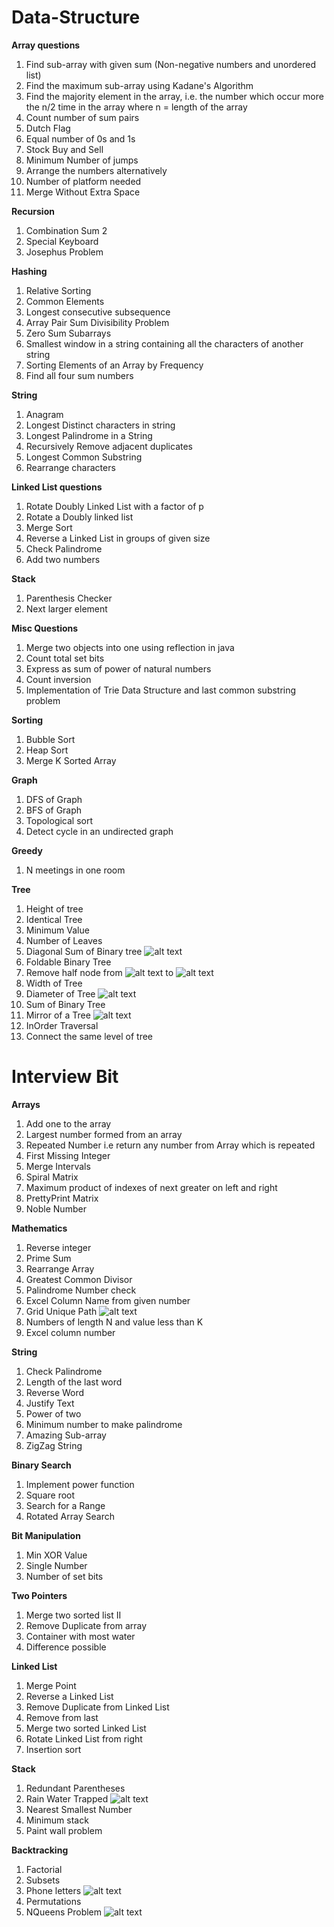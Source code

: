 # Data-Structure

**Array questions**
1. Find sub-array with given sum (Non-negative numbers and unordered list)
2. Find the maximum sub-array using Kadane's Algorithm
3. Find the majority element in the array, i.e. the number which occur more the n/2 time in the array where n = length of the array
4. Count number of sum pairs
5. Dutch Flag
6. Equal number of 0s and 1s
7. Stock Buy and Sell
8. Minimum Number of jumps
9. Arrange the numbers alternatively
10. Number of platform needed
11. Merge Without Extra Space

**Recursion**
1. Combination Sum 2
2. Special Keyboard
3. Josephus Problem

**Hashing**
1. Relative Sorting
2. Common Elements
3. Longest consecutive subsequence
4. Array Pair Sum Divisibility Problem
5. Zero Sum Subarrays
6. Smallest window in a string containing all the characters of another string
7. Sorting Elements of an Array by Frequency
8. Find all four sum numbers

**String**
1. Anagram
2. Longest Distinct characters in string
3. Longest Palindrome in a String
4. Recursively Remove adjacent duplicates
5. Longest Common Substring
6. Rearrange characters

**Linked List questions**
1. Rotate Doubly Linked List with a factor of p
2. Rotate a Doubly linked list
3. Merge Sort
4. Reverse a Linked List in groups of given size
5. Check Palindrome
6. Add two numbers

**Stack**
1. Parenthesis Checker
2. Next larger element

**Misc Questions**
1. Merge two objects into one using reflection in java
2. Count total set bits
3. Express as sum of power of natural numbers
4. Count inversion
5. Implementation of Trie Data Structure and last common substring problem

**Sorting**
1. Bubble Sort
2. Heap Sort
3. Merge K Sorted Array

**Graph**
1. DFS of Graph
2. BFS of Graph
3. Topological sort
4. Detect cycle in an undirected graph

**Greedy**
1. N meetings in one room

**Tree**
1. Height of tree
2. Identical Tree
3. Minimum Value
4. Number of Leaves
5. Diagonal Sum of Binary tree ![alt text](http://www.geeksforgeeks.org/wp-content/uploads/DiagonalSum-1024x938.jpg)
6. Foldable Binary Tree
7. Remove half node from ![alt text](https://www.cdn.geeksforgeeks.org/wp-content/uploads/maxMin.png) to ![alt text](https://contribute.geeksforgeeks.org/wp-content/uploads/halfnodes.png)
8. Width of Tree
9. Diameter of Tree ![alt text](https://contribute.geeksforgeeks.org/wp-content/uploads/diameter.jpg)
10. Sum of Binary Tree
11. Mirror of a Tree ![alt text](https://contribute.geeksforgeeks.org/wp-content/uploads/mirrortrees.jpg)
12. InOrder Traversal
13. Connect the same level of tree

# Interview Bit

**Arrays**
1. Add one to the array
2. Largest number formed from an array
3. Repeated Number i.e return any number from Array which is repeated
4. First Missing Integer
5. Merge Intervals
6. Spiral Matrix
7. Maximum product of indexes of next greater on left and right
8. PrettyPrint Matrix 
9. Noble Number

**Mathematics**
1. Reverse integer
2. Prime Sum
3. Rearrange Array
4. Greatest Common Divisor
5. Palindrome Number check
6. Excel Column Name from given number
7. Grid Unique Path ![alt text](http://i.imgur.com/3eaivQ5.png) 
8. Numbers of length N and value less than K
9. Excel column number

**String**
1. Check Palindrome
2. Length of the last word
3. Reverse Word
4. Justify Text
5. Power of two
6. Minimum number to make palindrome
7. Amazing Sub-array
8. ZigZag String

**Binary Search**
1. Implement power function
2. Square root
3. Search for a Range
4. Rotated Array Search

**Bit Manipulation**
1. Min XOR Value
2. Single Number
3. Number of set bits

**Two Pointers**
1. Merge two sorted list II
2. Remove Duplicate from array
3. Container with most water
4. Difference possible

**Linked List**
1. Merge Point
2. Reverse a Linked List
3. Remove Duplicate from Linked List
4. Remove from last
5. Merge two sorted Linked List
6. Rotate Linked List from right
7. Insertion sort

**Stack**
1. Redundant Parentheses
2. Rain Water Trapped  ![alt text](http://i.imgur.com/0qkUFco.png)
3. Nearest Smallest Number
4. Minimum stack
5. Paint wall problem

**Backtracking**
1. Factorial
2. Subsets
3. Phone letters ![alt text](http://upload.wikimedia.org/wikipedia/commons/thumb/7/73/Telephone-keypad2.svg/200px-Telephone-keypad2.svg.png)
4. Permutations
5. NQueens Problem ![alt text](http://i.imgur.com/yaxpgda.png)